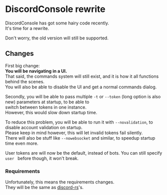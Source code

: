 # DiscordConsole rewrite

DiscordConsole has got some hairy code recently.  
It's time for a rewrite.

Don't worry, the old version will still be supported.

## Changes

First big change:  
**You will be navigating in a UI.**  
That said, the commands system will still exist, and it is how it all functions behind the scenes.  
You will also be able to disable the UI and get a normal commands dialog.

Secondly,
you will be able to pass multiple `-t` or `--token` (long option is also new) parameters at startup, to be able to  
switch between tokens in one instance.  
However, this would slow down startup time.

To reduce this problem, you will be able to run it with `--novalidation`, to disable account validation on startup.  
Please keep in mind however, this will let invalid tokens fail silently.  
There will also be stuff like `--nowebsocket` and similar, to speedup startup time even more.

User tokens are will now be the default, instead of bots. You can still specify `user ` before though, it won't break.

### Requirements

Unfortunately, this means the requirements changes.  
They will be the same as [discord-rs](https://github.com/SpaceManiac/discord-rs)'s.
